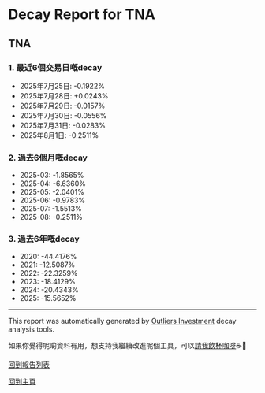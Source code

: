 # Decay Report for TNA

## TNA

### 1. 最近6個交易日嘅decay

- 2025年7月25日: -0.1922%
- 2025年7月28日: +0.0243%
- 2025年7月29日: -0.0157%
- 2025年7月30日: -0.0556%
- 2025年7月31日: -0.0283%
- 2025年8月1日: -0.2511%

### 2. 過去6個月嘅decay

- 2025-03: -1.8565%
- 2025-04: -6.6360%
- 2025-05: -2.0401%
- 2025-06: -0.9783%
- 2025-07: -1.5513%
- 2025-08: -0.2511%

### 3. 過去6年嘅decay

- 2020: -44.4176%
- 2021: -12.5087%
- 2022: -22.3259%
- 2023: -18.4129%
- 2024: -20.4343%
- 2025: -15.5652%

------------------------------
This report was automatically generated by [Outliers Investment](https://outliersecon.github.io/Outliers-Investment/) decay analysis tools.

如果你覺得呢啲資料有用，想支持我繼續改進呢個工具，可以[請我飲杯咖啡](https://buymeacoffee.com/outliersecon)☕🙏

[回到報告列表](https://outliersecon.github.io/Outliers-Investment/reports/reports_public)

[回到主頁](https://outliersecon.github.io/Outliers-Investment/)